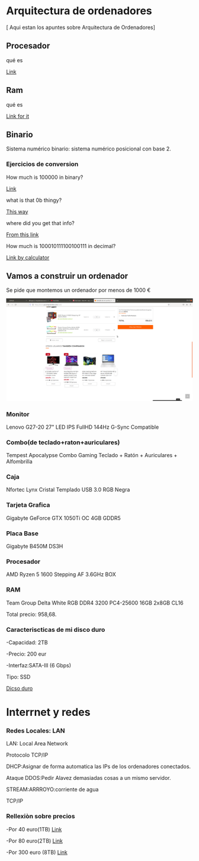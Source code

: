 # Arquitectura de ordenadores
[
Aqui estan los apuntes sobre Arquitectura de Ordenadores]

## Procesador 

qué es

[Link](https://es.wikipedia.org/wiki/Unidad_central_de_procesamiento)

## Ram 

qué es

[Link for it](https://es.wikipedia.org/wiki/Memoria_de_acceso_aleatorio)


## Binario


Sistema numérico binario: sistema numérico posicional con base 2.

### Ejercicios de conversion

How much is 100000 in binary?

[Link](https://www.google.com/search?channel=fs&client=ubuntu&q=How+much+is+100000+in+binary%3F)

what is that 0b thingy?

[This way](https://www.codecademy.com/forum_questions/513960d774ceaac1a4000766)

where did you get that info? 

[From this link](https://www.google.com/search?channel=fs&client=ubuntu&q=How+much+is+100000+in+binary%3F)

How much is 100010111100100111 in decimal?

[Link by calculator](https://www.google.com/search?channel=fs&client=ubuntu&q=How+much+is+100010111100100111+in+decimal%3F)


## Vamos a construir un ordenador

Se pide que montemos un ordenador por menos de 1000 €

![](https://raw.githubusercontent.com/VitasB/primertrimestre/main/Captura%20de%20pantalla%20de%202021-09-22%2013-06-58.png)

### Monitor

Lenovo G27-20 27" LED IPS FullHD 144Hz G-Sync Compatible

### Combo(de teclado+raton+auriculares)

Tempest Apocalypse Combo Gaming Teclado + Ratón + Auriculares + Alfombrilla 

### Caja

Nfortec Lynx Cristal Templado USB 3.0 RGB Negra 

### Tarjeta Grafica

Gigabyte GeForce GTX 1050Ti OC 4GB GDDR5 

### Placa Base

Gigabyte B450M DS3H

### Procesador

AMD Ryzen 5 1600 Stepping AF 3.6GHz BOX 

###  RAM

Team Group Delta White RGB DDR4 3200 PC4-25600 16GB 2x8GB CL16


Total precio: 958,68.

### Caracteriscticas de mi disco duro

-Capacidad: 2TB

-Precio: 200 eur

-Interfaz:SATA-III (6 Gbps)

Tipo: SSD

[ Dicso duro](https://www.pccomponentes.com/samsung-870-qvo-ssd-2tb-sata3)

# Interrnet y redes

### Redes Locales: LAN

LAN: Local Area Network

Protocolo TCP/IP

DHCP:Asignar de forma automatica las IPs de los ordenadores conectados.

Ataque DDOS:Pedir Alavez demasiadas cosas a un mismo servidor.

STREAM:ARRROYO:corriente de agua

TCP/IP

### Rellexiòn sobre precios

-Por 40 euro(1TB) [Link](https://www.pccomponentes.com/seagate-barracuda-35-1tb-sata3?gclsrc=aw.ds&gclid=CjwKCAjw7--KBhAMEiwAxfpkWC80I1lJBur0_X0tlXs6_gGbfv6anR6vnVRA9KCVvAsmxVAAHr0qZRoC1D0QAvD_BwE)

-Por 80 euro(2TB) [Link](https://www.amazon.es/Western-Digital-Red-2000-Serial/dp/B07PGWXQCM/ref=sr_1_26?__mk_es_ES=%C3%85M%C3%85%C5%BD%C3%95%C3%91&dchild=1&keywords=hdd+2tb&qid=1633432913&qsid=261-5205627-7357036&sr=8-26&sres=B07H2RR55Q%2CB06W55K9N6%2CB081VJ79QZ%2CB075QJTBVT%2CB01LXRWWB6%2CB00D74G6L8%2CB01LWVCZ6N%2CB079BQS5WQ%2CB071RM2HS7%2CB00TKFEE5S%2CB07PPNSFBK%2CB07VTFN6HM%2CB07FFVYDF3%2CB09F8W5RMV%2CB09F3H4KXL%2CB09FM2JY69%2CB08VH8R94B%2CB09F94PT43%2CB07H289S79%2CB091FSCN1W&srpt=COMPUTER_DRIVE_OR_STORAGE)

-Por 300 euro (8TB) [Link](https://www.amazon.es/Western-Digital-WD82PURZ-Disco-Duro/dp/B07RRCQVN1/ref=sr_1_36?__mk_es_ES=%C3%85M%C3%85%C5%BD%C3%95%C3%91&dchild=1&keywords=hdd+8tb&qid=1633432847&qsid=261-5205627-7357036&sr=8-36&sres=B075WYBQXJ%2CB07FNK6QMT%2CB01LWVT81X%2CB07SZVVBBK%2CB07DQBFQ2D%2CB07YF6DKS2%2CB084ZV4DXB%2CB089QZZ2JR%2CB01MR6Y13P%2CB01IAD5ZC6%2CB07173WR4B%2CB07D962J5R%2CB083JBZC5K%2CB07VNTFHD5%2CB081VGMS8X%2CB07MYL7KVK%2CB07XGDNZXT%2CB07VP5X239%2CB01LQQHKZY%2CB07H2RR55Q&srpt=COMPUTER_DRIVE_OR_STORAGE)


